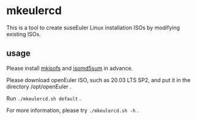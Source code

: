 # mkeulercd

This is a tool to create suseEuler Linux installation ISOs by modifying existing ISOs.

## usage

Please install [mkisofs](https://software.opensuse.org/package/mkisofs) and [isomd5sum](https://software.opensuse.org/package/isomd5sum) in advance.

Please download openEuler ISO, such as 20.03 LTS SP2, and put it in the directory /opt/openEuler .

Run `./mkeulercd.sh default` .

For more information, please try `./mkeulercd.sh -h` .
